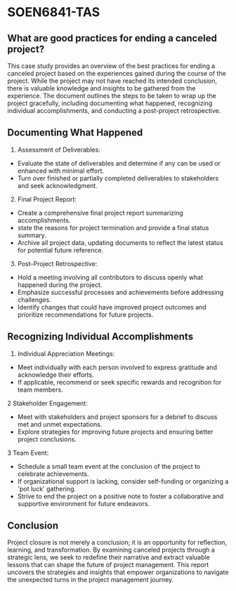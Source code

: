 # SOEN6841-TAS
## What are good practices for ending a canceled project?
This case study provides an overview of the best practices for ending a canceled project based on the experiences gained during the course of the project. While the project may not have reached its intended conclusion, there is valuable knowledge and insights to be gathered from the experience. The document outlines the steps to be taken to wrap up the project gracefully, including documenting what happened, recognizing individual accomplishments, and conducting a post-project retrospective.

## Documenting What Happened
1. Assessment of Deliverables:

* Evaluate the state of deliverables and determine if any can be used or enhanced with minimal effort.
* Turn over finished or partially completed deliverables to stakeholders and seek acknowledgment.

2. Final Project Report:

* Create a comprehensive final project report summarizing accomplishments.
* state the reasons for project termination and provide a final status summary.
* Archive all project data, updating documents to reflect the latest status for potential future reference.

3. Post-Project Retrospective:

* Hold a meeting involving all contributors to discuss openly what happened during the project.
* Emphasize successful processes and achievements before addressing challenges.
* Identify changes that could have improved project outcomes and prioritize recommendations for future projects.

## Recognizing Individual Accomplishments
1. Individual Appreciation Meetings:

* Meet individually with each person involved to express gratitude and acknowledge their efforts.
* If applicable, recommend or seek specific rewards and recognition for team members.
  
2 Stakeholder Engagement:
* Meet with stakeholders and project sponsors for a debrief to discuss met and unmet expectations.
* Explore strategies for improving future projects and ensuring better project conclusions.
  
3 Team Event:
* Schedule a small team event at the conclusion of the project to celebrate achievements.
* If organizational support is lacking, consider self-funding or organizing a 'pot luck' gathering.
* Strive to end the project on a positive note to foster a collaborative and supportive environment for future endeavors.
## Conclusion
Project closure is not merely a conclusion; it is an opportunity for reflection, learning, and transformation. By examining canceled projects through a strategic lens, we seek to redefine their narrative and extract valuable lessons that can shape the future of project management. This report uncovers the strategies and insights that empower organizations to navigate the unexpected turns in the project management journey.
